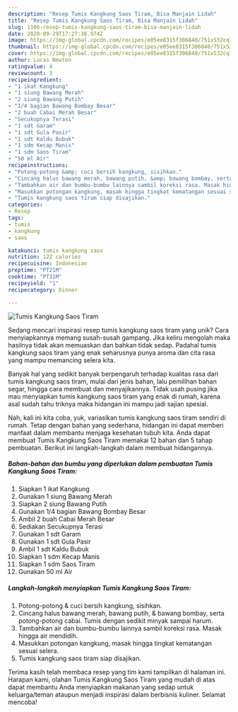 ```yaml
---
description: "Resep Tumis Kangkung Saos Tiram, Bisa Manjain Lidah"
title: "Resep Tumis Kangkung Saos Tiram, Bisa Manjain Lidah"
slug: 1106-resep-tumis-kangkung-saos-tiram-bisa-manjain-lidah
date: 2020-09-29T17:27:36.974Z
image: https://img-global.cpcdn.com/recipes/e05ee8315f306840/751x532cq70/tumis-kangkung-saos-tiram-foto-resep-utama.jpg
thumbnail: https://img-global.cpcdn.com/recipes/e05ee8315f306840/751x532cq70/tumis-kangkung-saos-tiram-foto-resep-utama.jpg
cover: https://img-global.cpcdn.com/recipes/e05ee8315f306840/751x532cq70/tumis-kangkung-saos-tiram-foto-resep-utama.jpg
author: Lucas Newton
ratingvalue: 4
reviewcount: 3
recipeingredient:
- "1 ikat Kangkung"
- "1 siung Bawang Merah"
- "2 siung Bawang Putih"
- "1/4 bagian Bawang Bombay Besar"
- "2 buah Cabai Merah Besar"
- "Secukupnya Terasi"
- "1 sdt Garam"
- "1 sdt Gula Pasir"
- "1 sdt Kaldu Bubuk"
- "1 sdm Kecap Manis"
- "1 sdm Saos Tiram"
- "50 ml Air"
recipeinstructions:
- "Potong-potong &amp; cuci bersih kangkung, sisihkan."
- "Cincang halus bawang merah, bawang putih, &amp; bawang bombay, serta potong-potong cabai. Tumis dengan sedikit minyak sampai harum."
- "Tambahkan air dan bumbu-bumbu lainnya sambil koreksi rasa. Masak hingga air mendidih."
- "Masukkan potongan kangkung, masak hingga tingkat kematangan sesuai selera."
- "Tumis kangkung saos tiram siap disajikan."
categories:
- Resep
tags:
- tumis
- kangkung
- saos

katakunci: tumis kangkung saos 
nutrition: 122 calories
recipecuisine: Indonesian
preptime: "PT21M"
cooktime: "PT31M"
recipeyield: "1"
recipecategory: Dinner

---
```



![Tumis Kangkung Saos Tiram](https://img-global.cpcdn.com/recipes/e05ee8315f306840/751x532cq70/tumis-kangkung-saos-tiram-foto-resep-utama.jpg)

Sedang mencari inspirasi resep tumis kangkung saos tiram yang unik? Cara menyiapkannya memang susah-susah gampang. Jika keliru mengolah maka hasilnya tidak akan memuaskan dan bahkan tidak sedap. Padahal tumis kangkung saos tiram yang enak seharusnya punya aroma dan cita rasa yang mampu memancing selera kita.

Banyak hal yang sedikit banyak berpengaruh terhadap kualitas rasa dari tumis kangkung saos tiram, mulai dari jenis bahan, lalu pemilihan bahan segar, hingga cara membuat dan menyajikannya. Tidak usah pusing jika mau menyiapkan tumis kangkung saos tiram yang enak di rumah, karena asal sudah tahu triknya maka hidangan ini mampu jadi sajian spesial.




Nah, kali ini kita coba, yuk, variasikan tumis kangkung saos tiram sendiri di rumah. Tetap dengan bahan yang sederhana, hidangan ini dapat memberi manfaat dalam membantu menjaga kesehatan tubuh kita. Anda dapat membuat Tumis Kangkung Saos Tiram memakai 12 bahan dan 5 tahap pembuatan. Berikut ini langkah-langkah dalam membuat hidangannya.

<!--inarticleads1-->

##### Bahan-bahan dan bumbu yang diperlukan dalam pembuatan Tumis Kangkung Saos Tiram:

1. Siapkan 1 ikat Kangkung
1. Gunakan 1 siung Bawang Merah
1. Siapkan 2 siung Bawang Putih
1. Gunakan 1/4 bagian Bawang Bombay Besar
1. Ambil 2 buah Cabai Merah Besar
1. Sediakan Secukupnya Terasi
1. Gunakan 1 sdt Garam
1. Gunakan 1 sdt Gula Pasir
1. Ambil 1 sdt Kaldu Bubuk
1. Siapkan 1 sdm Kecap Manis
1. Siapkan 1 sdm Saos Tiram
1. Gunakan 50 ml Air




<!--inarticleads2-->

##### Langkah-langkah menyiapkan Tumis Kangkung Saos Tiram:

1. Potong-potong &amp; cuci bersih kangkung, sisihkan.
1. Cincang halus bawang merah, bawang putih, &amp; bawang bombay, serta potong-potong cabai. Tumis dengan sedikit minyak sampai harum.
1. Tambahkan air dan bumbu-bumbu lainnya sambil koreksi rasa. Masak hingga air mendidih.
1. Masukkan potongan kangkung, masak hingga tingkat kematangan sesuai selera.
1. Tumis kangkung saos tiram siap disajikan.




Terima kasih telah membaca resep yang tim kami tampilkan di halaman ini. Harapan kami, olahan Tumis Kangkung Saos Tiram yang mudah di atas dapat membantu Anda menyiapkan makanan yang sedap untuk keluarga/teman ataupun menjadi inspirasi dalam berbisnis kuliner. Selamat mencoba!
